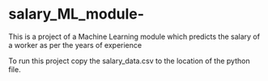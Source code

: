 # salary_ML_module-
This is a project of a Machine Learning module which predicts the salary of a worker as per the years of experience 

To run this project copy the salary_data.csv to the location of the python file. 
